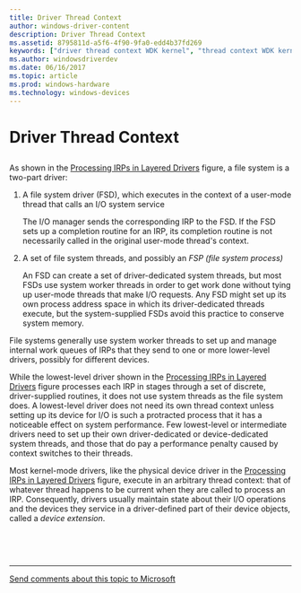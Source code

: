 ```yaml
---
title: Driver Thread Context
author: windows-driver-content
description: Driver Thread Context
ms.assetid: 8795811d-a5f6-4f90-9fa0-edd4b37fd269
keywords: ["driver thread context WDK kernel", "thread context WDK kernel"]
ms.author: windowsdriverdev
ms.date: 06/16/2017
ms.topic: article
ms.prod: windows-hardware
ms.technology: windows-devices
---
```


# Driver Thread Context


## <a href="" id="ddk-driver-thread-context-kg"></a>


As shown in the [Processing IRPs in Layered Drivers](example-i-o-request---the-details.md#ddk-example-i-o-request---the-details-kg) figure, a file system is a two-part driver:

1.  A file system driver (FSD), which executes in the context of a user-mode thread that calls an I/O system service

    The I/O manager sends the corresponding IRP to the FSD. If the FSD sets up a completion routine for an IRP, its completion routine is not necessarily called in the original user-mode thread's context.

2.  A set of file system threads, and possibly an *FSP (file system process)*

    An FSD can create a set of driver-dedicated system threads, but most FSDs use system worker threads in order to get work done without tying up user-mode threads that make I/O requests. Any FSD might set up its own process address space in which its driver-dedicated threads execute, but the system-supplied FSDs avoid this practice to conserve system memory.

File systems generally use system worker threads to set up and manage internal work queues of IRPs that they send to one or more lower-level drivers, possibly for different devices.

While the lowest-level driver shown in the [Processing IRPs in Layered Drivers](example-i-o-request---the-details.md#ddk-example-i-o-request---the-details-kg) figure processes each IRP in stages through a set of discrete, driver-supplied routines, it does not use system threads as the file system does. A lowest-level driver does not need its own thread context unless setting up its device for I/O is such a protracted process that it has a noticeable effect on system performance. Few lowest-level or intermediate drivers need to set up their own driver-dedicated or device-dedicated system threads, and those that do pay a performance penalty caused by context switches to their threads.

Most kernel-mode drivers, like the physical device driver in the [Processing IRPs in Layered Drivers](example-i-o-request---the-details.md#ddk-example-i-o-request---the-details-kg) figure, execute in an arbitrary thread context: that of whatever thread happens to be current when they are called to process an IRP. Consequently, drivers usually maintain state about their I/O operations and the devices they service in a driver-defined part of their device objects, called a *device extension*.

 

 


--------------------
[Send comments about this topic to Microsoft](mailto:wsddocfb@microsoft.com?subject=Documentation%20feedback%20%5Bkernel\kernel%5D:%20Driver%20Thread%20Context%20%20RELEASE:%20%286/14/2017%29&body=%0A%0APRIVACY%20STATEMENT%0A%0AWe%20use%20your%20feedback%20to%20improve%20the%20documentation.%20We%20don't%20use%20your%20email%20address%20for%20any%20other%20purpose,%20and%20we'll%20remove%20your%20email%20address%20from%20our%20system%20after%20the%20issue%20that%20you're%20reporting%20is%20fixed.%20While%20we're%20working%20to%20fix%20this%20issue,%20we%20might%20send%20you%20an%20email%20message%20to%20ask%20for%20more%20info.%20Later,%20we%20might%20also%20send%20you%20an%20email%20message%20to%20let%20you%20know%20that%20we've%20addressed%20your%20feedback.%0A%0AFor%20more%20info%20about%20Microsoft's%20privacy%20policy,%20see%20http://privacy.microsoft.com/default.aspx. "Send comments about this topic to Microsoft")


